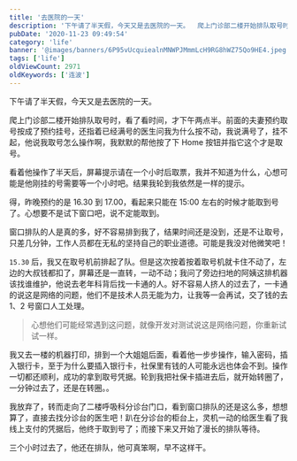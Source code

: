 ```yaml
---
title: '去医院的一天'
description: '下午请了半天假，今天又是去医院的一天。  爬上门诊部二楼开始排队取号时，看了看时间，才下午两点半。前面的夫妻预约取号按成了预约挂号，还指着已经满号的医生问我为什么按不动，我说满号了，挂不起，他说我取号怎...'
pubDate: '2020-11-23 09:49:54'
category: 'life'
banner: '@images/banners/6P95vUcquiealnMNWPJMmmLcH9RG8hWZ75Qo9HE4.jpeg'
tags: ['life']
oldViewCount: 2971
oldKeywords: ['连波']
---
```


下午请了半天假，今天又是去医院的一天。

爬上门诊部二楼开始排队取号时，看了看时间，才下午两点半。前面的夫妻预约取号按成了预约挂号，还指着已经满号的医生问我为什么按不动，我说满号了，挂不起，他说我取号怎么操作啊，我默默的帮他按了下 Home 按钮并指它这个才是取号。

看着他操作了半天后，屏幕提示请在一个小时后取票，我并不知道为什么，心想可能是他刚挂的号需要等一个小时吧。结果我轮到我依然是一样的提示。

得，昨晚预约的是 16.30 到 17.00，看起来只能在 15:00 左右的时候才能取到号了。心想要不是试下窗口吧，说不定能取到。

窗口排队的人是真的多，好不容易排到我了，结果时间还是没到，还是不让取号，只差几分钟，工作人员都在无私的坚持自己的职业道德。可能是我没对他微笑吧！

`15.30` 后，我又在取号机前排起了队。但是这次按着按着取号机就卡住不动了，左边的大叔钱都扣了，屏幕还是一直转，一动不动；我问了旁边扫地的阿姨这排机器该找谁维护，他说去老年科背后找一卡通的人。好不容易人挤人的过去了，一卡通的说这是网络的问题，他们不是技术人员无能为力，让我等一会再试，交了钱的去 1、2 号窗口人工处理。

> 心想他们可能经常遇到这问题，就像开发对测试说这是网络问题，你重新试试一样。

我又去一楼的机器打印，排到一个大姐姐后面，看着他一步步操作，输入密码，插入银行卡，至于为什么要插入银行卡，社保里有钱的人可能永远也体会不到。操作一切都还顺利，成功的拿到取号凭据。轮到我把社保卡插进去后，就开始转圈了，一分钟过去了，还是在转圈。。

我放弃了，转而走向了二楼呼吸科分诊台门口，看到窗口排队的还是这么多，想想算了，直接去找分诊台的医生吧！趴在分诊台的柜台上，灵机一动的给医生看了我线上支付的凭据后，他终于取到号了；而接下来又开始了漫长的排队等待。

三个小时过去了，他还在排队，他可真笨啊，早不这样干。
